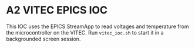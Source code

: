 A2 VITEC EPICS IOC
===================

This IOC uses the EPICS StreamApp to read voltages and temperature
from the microcontroller on the VITEC. Run `vitec_ioc.sh` to start 
it in a backgrounded screen session. 
